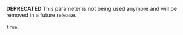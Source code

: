 **DEPRECATED**
This parameter is not being used anymore and will be removed in a future release.

`true`.
